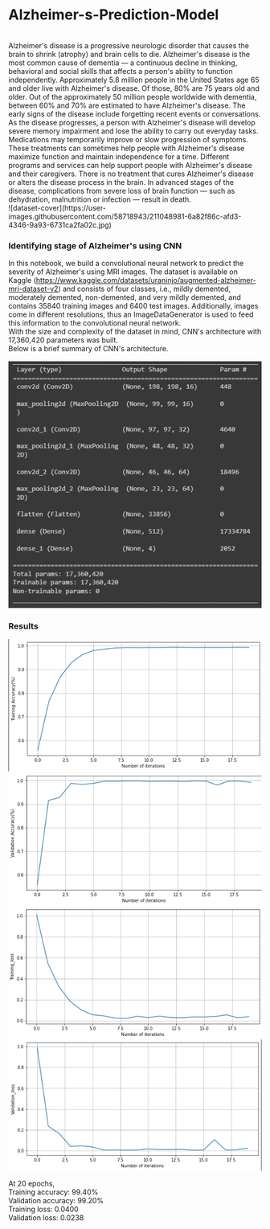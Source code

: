 # **Alzheimer-s-Prediction-Model** #
<br />
Alzheimer's disease is a progressive neurologic disorder that causes the brain to shrink (atrophy) and brain cells to die. Alzheimer's disease is the most common cause of dementia — a continuous decline in thinking, behavioral and social skills that affects a person's ability to function independently.
Approximately 5.8 million people in the United States age 65 and older live with Alzheimer's disease. Of those, 80% are 75 years old and older. Out of the approximately 50 million people worldwide with dementia, between 60% and 70% are estimated to have Alzheimer's disease.
The early signs of the disease include forgetting recent events or conversations. As the disease progresses, a person with Alzheimer's disease will develop severe memory impairment and lose the ability to carry out everyday tasks.
Medications may temporarily improve or slow progression of symptoms. These treatments can sometimes help people with Alzheimer's disease maximize function and maintain independence for a time. Different programs and services can help support people with Alzheimer's disease and their caregivers.
There is no treatment that cures Alzheimer's disease or alters the disease process in the brain. In advanced stages of the disease, complications from severe loss of brain function — such as dehydration, malnutrition or infection — result in death.
<br />
![dataset-cover](https://user-images.githubusercontent.com/58718943/211048981-6a82f86c-afd3-4346-9a93-6731ca2fa02c.jpg)
<br />


### **Identifying stage of Alzheimer's using CNN** ###

In this notebook, we build a convolutional neural network to predict the severity of Alzheimer's using MRI images. 
The dataset is available on Kaggle (https://www.kaggle.com/datasets/uraninjo/augmented-alzheimer-mri-dataset-v2) and consists 
of four classes, i.e., mildly demented, moderately demented, non-demented, and very mildly demented, and contains 35840 training images and 6400 test images.
Additionally, images come in different resolutions, thus an ImageDataGenerator is used to feed this information to the convolutional neural network. 
<br />
With the size and complexity of the dataset in mind, CNN's architecture with 17,360,420 parameters was built. <br />
Below is a brief summary of CNN's architecture. <br />
<br />
![parameter](https://github.com/priyanshusingh-collab/Alzheimer-s-Prediction-Model/raw/main/alzheimers%20summary.png)
### **Results** ###

![parameter](https://github.com/priyanshusingh-collab/Alzheimer-s-Prediction-Model/raw/main/alzheimer_trainingaccuracy.PNG)
<br />
![parameter](https://github.com/priyanshusingh-collab/Alzheimer-s-Prediction-Model/raw/main/alzheimer_validationaccuracy.PNG)
<br />
![parameter](https://github.com/priyanshusingh-collab/Alzheimer-s-Prediction-Model/raw/main/alzheimer_trainingloss.PNG)
<br />
![parameter](https://github.com/priyanshusingh-collab/Alzheimer-s-Prediction-Model/raw/main/alzheimer_validationloss.PNG)
<br />

At 20 epochs, <br />
Training accuracy:  99.40% <br />
Validation accuracy: 99.20% <br />
Training loss: 0.0400 <br />
Validation loss: 0.0238 <br />
